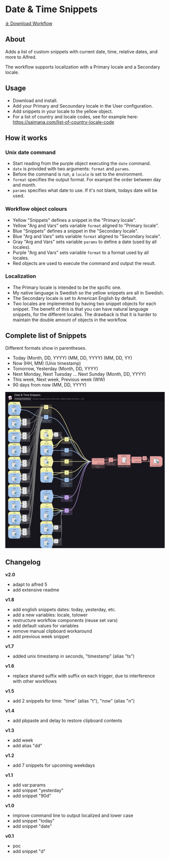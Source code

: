 # Date & Time Snippets

[⤓ Download Workflow](https://github.com/psu/alfred-date-time-snippets/raw/master/Date%20%26%20Time%20Snippets.alfredworkflow)

## About

Adds a list of custom snippets with current date, time, relative dates, and more to Alfred.

The workflow supports localization with a Primary locale and a Secondary locale.

## Usage

- Download and install.
- Add your Primary and Secoundary locale in the User configuration.
- Add snippets in your locale to the yellow object.
- For a list of country and locale codes, see for example here: https://saimana.com/list-of-country-locale-code

## How it works

### Unix date command

- Start reading from the purple object executing the `date` command.
- `date` is provided with two arguments: `format` and `params`.
- Before the command is run, a `locale` is set to the environment.
- `format` specifies the output format. For exampel the order between day and month.
- `params` specifies what date to use. If it's not blank, todays date will be used.

### Workflow object colours

- Yellow "Snippets" defines a snippet in the "Primary locale".
- Yellow "Arg and Vars" sets variable `format` aligned to "Primary locale".
- Blue "Snippets" defines a snippet in the "Secondary locale".
- Blue "Arg and Vars" sets variable `format` aligned to "Secondary locale".
- Gray "Arg and Vars" sets variable `params` to define a date (used by all locales).
- Purple "Arg and Vars" sets variable `format` to a format used by all locales.
- Red objects are used to execute the command and output the result.

### Localization

- The Primary locale is intended to be the spcific one.
- My native language is Swedish so the yellow snippets are all in Swedish.
- The Secondary locale is set to American English by default.
- Two locales are implemented by having two snippet objects for each snippet. The benefit of this is that you can have natural language snippets, for the different locales. The drawback is that it is harder to maintain the double amount of objects in the workflow.

## Complete list of Snippets

Different formats show in parentheses.

- Today (Month, DD, YYYY) (MM, DD, YYYY) (MM, DD, YY)
- Now (HH, MM) (Unix timestamp)
- Tomorrow, Yesterday (Month, DD, YYYY)
- Next Monday, Next Tuesday ... Next Sunday (Month, DD, YYYY)
- This week, Next week, Previous week (WW)
- 90 days from now (MM, DD, YYYY)

![Screenshot of the Alfred workflow editor](screenshot.png)

## Changelog

**v2.0**

- adapt to alfred 5
- add extensive readme

**v1.8**

- add english snippets dates: today, yesterday, etc.
- add a new variables: locale, tolower
- restructure workflow components (reuse set vars)
- add default values for variables
- remove manual clipboard workaround
- add previous week snippet

**v1.7**

- added unix timestamp in seconds, "timestamp" (alias "ts")

**v1.6**

- replace shared suffix with suffix on each trigger, due to interference with other workflows

**v1.5**

- add 2 snippets for time: "time" (alias "t"), "now" (alias "n")

**v1.4**

- add pbpaste and delay to restore clipboard contents

**v1.3**

- add week
- add alias "dd"

**v1.2**

- add 7 snippets for upcoming weekdays

**v1.1**

- add var:params
- add snippet "yesterday"
- add snippet "90d"

**v1.0**

- improve command line to output localized and lower case
- add snippet "today"
- add snippet "date"

**v0.1**

- poc
- add snippet "d"
